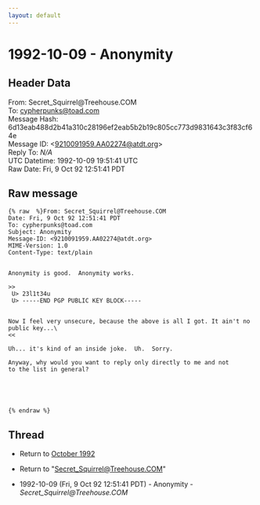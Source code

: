 ```yaml
---
layout: default
---
```


# 1992-10-09 - Anonymity

## Header Data

From: Secret_Squirrel<span>@</span>Treehouse.COM<br>
To: cypherpunks@toad.com<br>
Message Hash: 6d13eab488d2b41a310c28196ef2eab5b2b19c805cc773d9831643c3f83cf64e<br>
Message ID: \<9210091959.AA02274@atdt.org\><br>
Reply To: _N/A_<br>
UTC Datetime: 1992-10-09 19:51:41 UTC<br>
Raw Date: Fri, 9 Oct 92 12:51:41 PDT<br>

## Raw message

```
{% raw  %}From: Secret_Squirrel@Treehouse.COM
Date: Fri, 9 Oct 92 12:51:41 PDT
To: cypherpunks@toad.com
Subject: Anonymity
Message-ID: <9210091959.AA02274@atdt.org>
MIME-Version: 1.0
Content-Type: text/plain


Anonymity is good.  Anonymity works.
 
>>
 U> 23l1t34u
 U> -----END PGP PUBLIC KEY BLOCK-----


Now I feel very unsecure, because the above is all I got. It ain't no
public key...\
<<
 
Uh... it's kind of an inside joke.  Uh.  Sorry.
 
Anyway, why would you want to reply only directly to me and not
to the list in general?
 




{% endraw %}
```

## Thread

+ Return to [October 1992](/archive/1992/10)

+ Return to "[Secret_Squirrel<span>@</span>Treehouse.COM](/authors/secret_squirrel_at_treehouse_com)"

+ 1992-10-09 (Fri, 9 Oct 92 12:51:41 PDT) - Anonymity - _Secret_Squirrel@Treehouse.COM_

